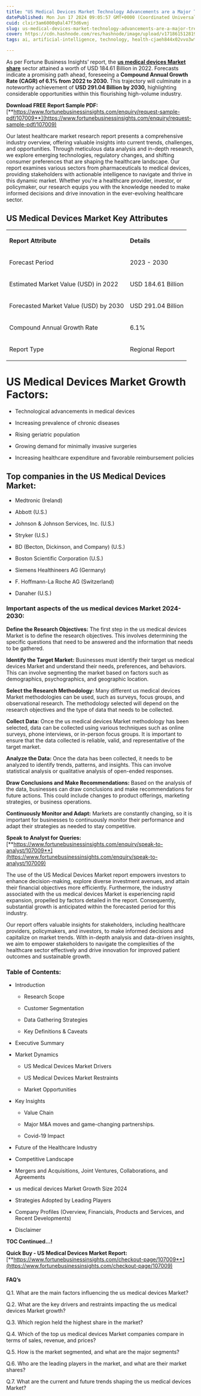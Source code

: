 ```yaml
---
title: "US Medical Devices Market Technology Advancements are a Major Trend."
datePublished: Mon Jun 17 2024 09:05:57 GMT+0000 (Coordinated Universal Time)
cuid: clxir3am6000q0al47f3d6vmj
slug: us-medical-devices-market-technology-advancements-are-a-major-trend
cover: https://cdn.hashnode.com/res/hashnode/image/upload/v1718615128193/6a51bc51-7725-4e23-844a-10cc08aeeef5.png
tags: ai, artificial-intelligence, technology, health-cjaeh844x02vvo3wtj5r2s75q, us-medical-devices-market

---
```


As per Fortune Business Insights’ report, the [**us medical devices Market share**](https://www.fortunebusinessinsights.com/u-s-medical-devices-market-107009) sector attained a worth of USD 184.61 Billion in 2022. Forecasts indicate a promising path ahead, foreseeing a **Compound Annual Growth Rate (CAGR) of 6.1% from 2022 to 2030.** This trajectory will culminate in a noteworthy achievement of **USD 291.04 Billion by 2030,** highlighting considerable opportunities within this flourishing high-volume industry.

**Download FREE Report Sample PDF:** [**https://www.fortunebusinessinsights.com/enquiry/request-sample-pdf/107009**](https://www.fortunebusinessinsights.com/enquiry/request-sample-pdf/107009)

Our latest healthcare market research report presents a comprehensive industry overview, offering valuable insights into current trends, challenges, and opportunities. Through meticulous data analysis and in-depth research, we explore emerging technologies, regulatory changes, and shifting consumer preferences that are shaping the healthcare landscape. Our report examines various sectors from pharmaceuticals to medical devices, providing stakeholders with actionable intelligence to navigate and thrive in this dynamic market. Whether you're a healthcare provider, investor, or policymaker, our research equips you with the knowledge needed to make informed decisions and drive innovation in the ever-evolving healthcare sector.

## **US Medical Devices Market Key Attributes**

<table><tbody><tr><td colspan="1" rowspan="1"><p><strong>Report Attribute</strong></p></td><td colspan="1" rowspan="1"><p><strong>Details</strong></p></td></tr><tr><td colspan="1" rowspan="1"><p>Forecast Period</p></td><td colspan="1" rowspan="1"><p>2023 - 2030</p></td></tr><tr><td colspan="1" rowspan="1"><p>Estimated Market Value (USD) in&nbsp;2022</p></td><td colspan="1" rowspan="1"><p>USD 184.61 Billion</p></td></tr><tr><td colspan="1" rowspan="1"><p>Forecasted Market Value (USD) by&nbsp;2030</p></td><td colspan="1" rowspan="1"><p>USD 291.04 Billion</p></td></tr><tr><td colspan="1" rowspan="1"><p>Compound Annual Growth Rate</p></td><td colspan="1" rowspan="1"><p>6.1%</p></td></tr><tr><td colspan="1" rowspan="1"><p>Report Type</p></td><td colspan="1" rowspan="1"><p>Regional Report</p></td></tr></tbody></table>

# US Medical Devices Market Growth Factors:

* Technological advancements in medical devices
    
* Increasing prevalence of chronic diseases
    
* Rising geriatric population
    
* Growing demand for minimally invasive surgeries
    
* Increasing healthcare expenditure and favorable reimbursement policies
    

## **Top companies in the US Medical Devices Market:**

* Medtronic (Ireland)
    
* Abbott (U.S.)
    
* Johnson & Johnson Services, Inc. (U.S.)
    
* Stryker (U.S.)
    
* BD (Becton, Dickinson, and Company) (U.S.)
    
* Boston Scientific Corporation (U.S.)
    
* Siemens Healthineers AG (Germany)
    
* F. Hoffmann-La Roche AG (Switzerland)
    
* Danaher (U.S.)
    

### **Important aspects of the us medical devices Market 2024-2030:**

**Define the Research Objectives:** The first step in the us medical devices Market is to define the research objectives. This involves determining the specific questions that need to be answered and the information that needs to be gathered.

**Identify the Target Market:** Businesses must identify their target us medical devices Market and understand their needs, preferences, and behaviors. This can involve segmenting the market based on factors such as demographics, psychographics, and geographic location.

**Select the Research Methodology:** Many different us medical devices Market methodologies can be used, such as surveys, focus groups, and observational research. The methodology selected will depend on the research objectives and the type of data that needs to be collected.

**Collect Data:** Once the us medical devices Market methodology has been selected, data can be collected using various techniques such as online surveys, phone interviews, or in-person focus groups. It is important to ensure that the data collected is reliable, valid, and representative of the target market.

**Analyze the Data:** Once the data has been collected, it needs to be analyzed to identify trends, patterns, and insights. This can involve statistical analysis or qualitative analysis of open-ended responses.

**Draw Conclusions and Make Recommendations:** Based on the analysis of the data, businesses can draw conclusions and make recommendations for future actions. This could include changes to product offerings, marketing strategies, or business operations.

**Continuously Monitor and Adapt:** Markets are constantly changing, so it is important for businesses to continuously monitor their performance and adapt their strategies as needed to stay competitive.

**Speak to Analyst for Queries:** [**https://www.fortunebusinessinsights.com/enquiry/speak-to-analyst/107009**](https://www.fortunebusinessinsights.com/enquiry/speak-to-analyst/107009)

The use of the US Medical Devices Market report empowers investors to enhance decision-making, explore diverse investment avenues, and attain their financial objectives more efficiently. Furthermore, the industry associated with the us medical devices Market is experiencing rapid expansion, propelled by factors detailed in the report. Consequently, substantial growth is anticipated within the forecasted period for this industry.

Our report offers valuable insights for stakeholders, including healthcare providers, policymakers, and investors, to make informed decisions and capitalize on market trends. With in-depth analysis and data-driven insights, we aim to empower stakeholders to navigate the complexities of the healthcare sector effectively and drive innovation for improved patient outcomes and sustainable growth.

### **Table of Contents:**

* Introduction
    
    * Research Scope
        
    * Customer Segmentation
        
    * Data Gathering Strategies
        
    * Key Definitions & Caveats
        
* Executive Summary
    
* Market Dynamics
    
    * US Medical Devices Market Drivers
        
    * US Medical Devices Market Restraints
        
    * Market Opportunities
        
* Key Insights
    
    * Value Chain
        
    * Major M&A moves and game-changing partnerships.
        
    * Covid-19 Impact
        
* Future of the Healthcare Industry
    
* Competitive Landscape
    
* Mergers and Acquisitions, Joint Ventures, Collaborations, and Agreements
    
* us medical devices Market Growth Size 2024
    
* Strategies Adopted by Leading Players
    
* Company Profiles (Overview, Financials, Products and Services, and Recent Developments)
    
* Disclaimer
    

**TOC Continued…!**

**Quick Buy - US Medical Devices Market Report:** [**https://www.fortunebusinessinsights.com/checkout-page/107009**](https://www.fortunebusinessinsights.com/checkout-page/107009)

#### **FAQ’s**

Q.1. What are the main factors influencing the us medical devices Market?

Q.2. What are the key drivers and restraints impacting the us medical devices Market growth?

Q.3. Which region held the highest share in the market?

Q.4. Which of the top us medical devices Market companies compare in terms of sales, revenue, and prices?

Q.5. How is the market segmented, and what are the major segments?

Q.6. Who are the leading players in the market, and what are their market shares?

Q.7. What are the current and future trends shaping the us medical devices Market?